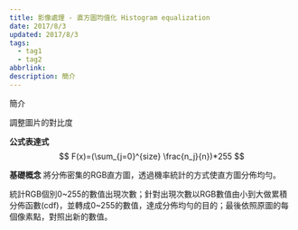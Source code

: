 ```yaml
---
title: 影像處理 - 直方圖均值化 Histogram equalization
date: 2017/8/3
updated: 2017/8/3
tags:
  - tag1
  - tag2
abbrlink: 
description: 簡介
---
```

簡介
<!--more-->
調整圖片的對比度

**公式表達式**
$$
F(x)=(\sum_{j=0}^{size} \frac{n_j}{n})*255
$$

**基礎概念**
將分佈密集的RGB直方圖，透過機率統計的方式使直方圖分佈均勻。

統計RGB個別0~255的數值出現次數；針對出現次數以RGB數值由小到大做累積分佈函數(cdf)，並轉成0~255的數值，達成分佈均勻的目的；最後依照原圖的每個像素點，對照出新的數值。